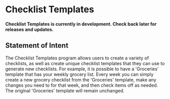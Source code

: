 # Checklist Templates

#### Checklist Templates is currently in development. Check back later for releases and updates.

## Statement of Intent
The Checklist Templates program allows users to create a variety of checklists, as well as create unique checklist templates that they can use to generate new checklists. For example, it is possible to have a 'Groceries' template that has your weekly grocery list. Every week you can simply create a new grocery checklist from the 'Groceries' template, make any changes you need to for that week, and then check items off as needed. The original 'Groceries' template will remain unchanged.

 